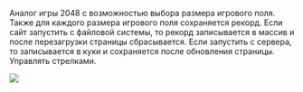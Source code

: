 Аналог игры 2048 с возможностью выбора размера игрового поля. Также для каждого размера игрового поля сохраняется рекорд. Если сайт запустить с файловой системы, то рекорд записывается в массив и после перезагрузки страницы сбрасывается. Если запустить с сервера, то записывается в куки и сохраняется после обновления страницы. Управлять стрелками.

![](https://user-images.githubusercontent.com/36445648/39095019-1a6ae42e-4642-11e8-84e0-3634b3b69df6.png)
